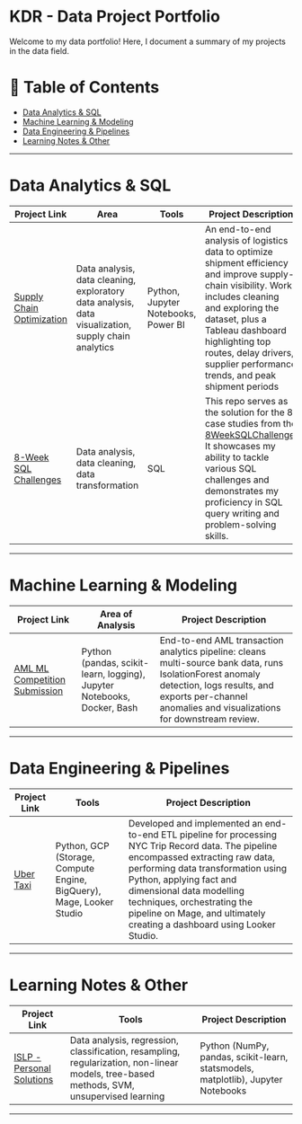 # KDR - Data Project Portfolio

Welcome to my data portfolio! Here, I document a summary of my projects in the data field.

# 📑 Table of Contents

- [Data Analytics & SQL](#data-analytics-&-sql)
- [Machine Learning & Modeling](#machine-learning-&-modeling)
- [Data Engineering & Pipelines](#data-engineering-&-pipelines)
- [Learning Notes & Other](#learning-notes-&-other)

---

# Data Analytics & SQL

| Project Link | Area | Tools | Project Description |
|--------------|------|-------|---------------------|
| [Supply Chain Optimization](https://github.com/kdr47101/Supply-Chain-Optimization) | Data analysis, data cleaning, exploratory data analysis, data visualization, supply chain analytics | Python, Jupyter Notebooks, Power BI | An end-to-end analysis of logistics data to optimize shipment efficiency and improve supply-chain visibility. Work includes cleaning and exploring the dataset, plus a Tableau dashboard highlighting top routes, delay drivers, supplier performance trends, and peak shipment periods |
| [8-Week SQL Challenges](https://github.com/kdr47101/8-Week-SQL-Challenge) | Data analysis, data cleaning, data transformation | SQL | This repo serves as the solution for the 8 case studies from the [8WeekSQLChallenge](https://8weeksqlchallenge.com/). It showcases my ability to tackle various SQL challenges and demonstrates my proficiency in SQL query writing and problem-solving skills. |

---

# Machine Learning & Modeling

| Project Link | Area of Analysis | Project Description |
|--------------|------------------|----------------------|
| [AML ML Competition Submission](https://github.com/kdr47101/IMI-Big-Data-and-AI-comp-submission) | Python (pandas, scikit-learn, logging), Jupyter Notebooks, Docker, Bash | End-to-end AML transaction analytics pipeline: cleans multi-source bank data, runs IsolationForest anomaly detection, logs results, and exports per-channel anomalies and visualizations for downstream review. |

---

# Data Engineering & Pipelines

| Project Link | Tools | Project Description |
|--------------|-------|----------------|
| [Uber Taxi](https://github.com/kdr47101/Uber-Data-Engineering-Project) | Python, GCP (Storage, Compute Engine, BigQuery), Mage, Looker Studio | Developed and implemented an end-to-end ETL pipeline for processing NYC Trip Record data. The pipeline encompassed extracting raw data, performing data transformation using Python, applying fact and dimensional data modelling techniques, orchestrating the pipeline on Mage, and ultimately creating a dashboard using Looker Studio. |

---

# Learning Notes & Other

| Project Link | Tools | Project Description |
|--------------|-------|---------------------|
| [ISLP - Personal Solutions](#) | Data analysis, regression, classification, resampling, regularization, non-linear models, tree-based methods, SVM, unsupervised learning | Python (NumPy, pandas, scikit-learn, statsmodels, matplotlib), Jupyter Notebooks |  Personal, reproducible solutions to ISLP labs/exercises with EDA, modeling, and evaluation notebooks. |

---
